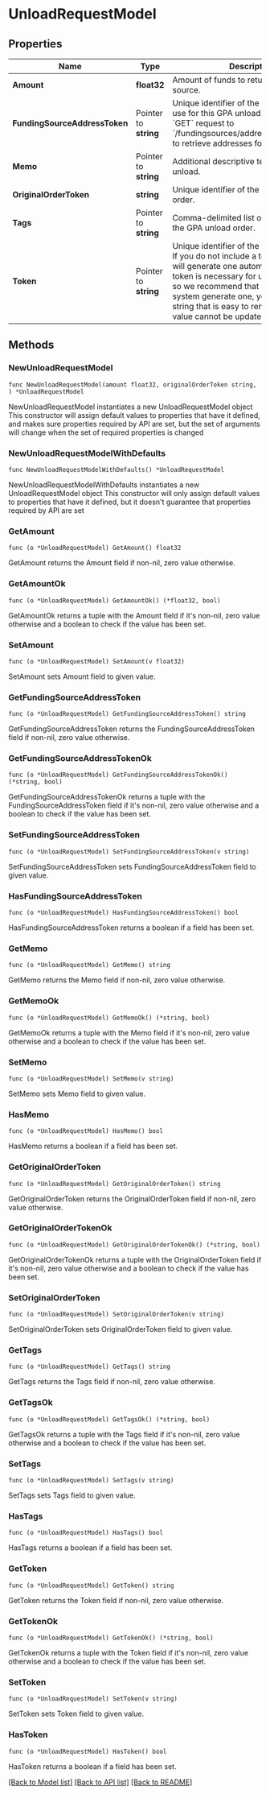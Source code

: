# UnloadRequestModel

## Properties

Name | Type | Description | Notes
------------ | ------------- | ------------- | -------------
**Amount** | **float32** | Amount of funds to return to the funding source. | 
**FundingSourceAddressToken** | Pointer to **string** | Unique identifier of the funding source to use for this GPA unload order.  Send a &#x60;GET&#x60; request to &#x60;/fundingsources/addresses/user/{token}&#x60; to retrieve addresses for a specific user. | [optional] 
**Memo** | Pointer to **string** | Additional descriptive text about the GPA unload. | [optional] 
**OriginalOrderToken** | **string** | Unique identifier of the original GPA order. | 
**Tags** | Pointer to **string** | Comma-delimited list of tags describing the GPA unload order. | [optional] 
**Token** | Pointer to **string** | Unique identifier of the GPA unload order.  If you do not include a token, the system will generate one automatically. This token is necessary for use in other calls, so we recommend that rather than let the system generate one, you use a simple string that is easy to remember. This value cannot be updated. | [optional] 

## Methods

### NewUnloadRequestModel

`func NewUnloadRequestModel(amount float32, originalOrderToken string, ) *UnloadRequestModel`

NewUnloadRequestModel instantiates a new UnloadRequestModel object
This constructor will assign default values to properties that have it defined,
and makes sure properties required by API are set, but the set of arguments
will change when the set of required properties is changed

### NewUnloadRequestModelWithDefaults

`func NewUnloadRequestModelWithDefaults() *UnloadRequestModel`

NewUnloadRequestModelWithDefaults instantiates a new UnloadRequestModel object
This constructor will only assign default values to properties that have it defined,
but it doesn't guarantee that properties required by API are set

### GetAmount

`func (o *UnloadRequestModel) GetAmount() float32`

GetAmount returns the Amount field if non-nil, zero value otherwise.

### GetAmountOk

`func (o *UnloadRequestModel) GetAmountOk() (*float32, bool)`

GetAmountOk returns a tuple with the Amount field if it's non-nil, zero value otherwise
and a boolean to check if the value has been set.

### SetAmount

`func (o *UnloadRequestModel) SetAmount(v float32)`

SetAmount sets Amount field to given value.


### GetFundingSourceAddressToken

`func (o *UnloadRequestModel) GetFundingSourceAddressToken() string`

GetFundingSourceAddressToken returns the FundingSourceAddressToken field if non-nil, zero value otherwise.

### GetFundingSourceAddressTokenOk

`func (o *UnloadRequestModel) GetFundingSourceAddressTokenOk() (*string, bool)`

GetFundingSourceAddressTokenOk returns a tuple with the FundingSourceAddressToken field if it's non-nil, zero value otherwise
and a boolean to check if the value has been set.

### SetFundingSourceAddressToken

`func (o *UnloadRequestModel) SetFundingSourceAddressToken(v string)`

SetFundingSourceAddressToken sets FundingSourceAddressToken field to given value.

### HasFundingSourceAddressToken

`func (o *UnloadRequestModel) HasFundingSourceAddressToken() bool`

HasFundingSourceAddressToken returns a boolean if a field has been set.

### GetMemo

`func (o *UnloadRequestModel) GetMemo() string`

GetMemo returns the Memo field if non-nil, zero value otherwise.

### GetMemoOk

`func (o *UnloadRequestModel) GetMemoOk() (*string, bool)`

GetMemoOk returns a tuple with the Memo field if it's non-nil, zero value otherwise
and a boolean to check if the value has been set.

### SetMemo

`func (o *UnloadRequestModel) SetMemo(v string)`

SetMemo sets Memo field to given value.

### HasMemo

`func (o *UnloadRequestModel) HasMemo() bool`

HasMemo returns a boolean if a field has been set.

### GetOriginalOrderToken

`func (o *UnloadRequestModel) GetOriginalOrderToken() string`

GetOriginalOrderToken returns the OriginalOrderToken field if non-nil, zero value otherwise.

### GetOriginalOrderTokenOk

`func (o *UnloadRequestModel) GetOriginalOrderTokenOk() (*string, bool)`

GetOriginalOrderTokenOk returns a tuple with the OriginalOrderToken field if it's non-nil, zero value otherwise
and a boolean to check if the value has been set.

### SetOriginalOrderToken

`func (o *UnloadRequestModel) SetOriginalOrderToken(v string)`

SetOriginalOrderToken sets OriginalOrderToken field to given value.


### GetTags

`func (o *UnloadRequestModel) GetTags() string`

GetTags returns the Tags field if non-nil, zero value otherwise.

### GetTagsOk

`func (o *UnloadRequestModel) GetTagsOk() (*string, bool)`

GetTagsOk returns a tuple with the Tags field if it's non-nil, zero value otherwise
and a boolean to check if the value has been set.

### SetTags

`func (o *UnloadRequestModel) SetTags(v string)`

SetTags sets Tags field to given value.

### HasTags

`func (o *UnloadRequestModel) HasTags() bool`

HasTags returns a boolean if a field has been set.

### GetToken

`func (o *UnloadRequestModel) GetToken() string`

GetToken returns the Token field if non-nil, zero value otherwise.

### GetTokenOk

`func (o *UnloadRequestModel) GetTokenOk() (*string, bool)`

GetTokenOk returns a tuple with the Token field if it's non-nil, zero value otherwise
and a boolean to check if the value has been set.

### SetToken

`func (o *UnloadRequestModel) SetToken(v string)`

SetToken sets Token field to given value.

### HasToken

`func (o *UnloadRequestModel) HasToken() bool`

HasToken returns a boolean if a field has been set.


[[Back to Model list]](../README.md#documentation-for-models) [[Back to API list]](../README.md#documentation-for-api-endpoints) [[Back to README]](../README.md)


